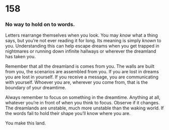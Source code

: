 # 158

### No way to hold on to words.

Letters rearrange themselves when you look. You may _know_ what a thing says, but you’re not ever reading it for long. Its meaning is simply _known_ to you. Understanding this can help escape dreams when you get trapped in nightmares or running down infinite hallways or wherever the dreamland has taken you. 

Remember that all the dreamland is comes from you. The walls are built from you, the scenarios are assembled from you. If you are lost in dreams you are lost in yourself. If you receive a message, you are communicating with yourself. Whoever you are, wherever you come from, that is the boundary of your dreamtime. 

Always remember to focus on something in the dreamtime. Anything at all, whatever you’re in front of when you think to focus. Observe if it changes. The dreamlands are unstable, much more unstable than the waking world. If the words fail to hold their shape you’ll know where you are. 

You make this land. 